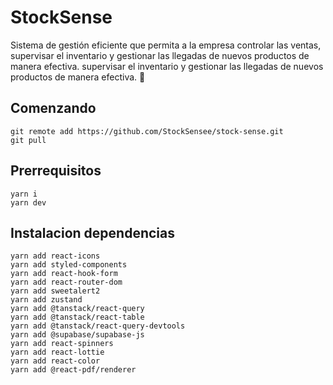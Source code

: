 
# StockSense 

Sistema de gestión eficiente que permita a la empresa controlar las ventas,
supervisar el inventario y gestionar las llegadas de nuevos productos de manera efectiva. 
supervisar el inventario y gestionar las llegadas de nuevos productos de manera efectiva. 🥡

## Comenzando 
```
git remote add https://github.com/StockSensee/stock-sense.git
git pull
```

## Prerrequisitos
```
yarn i
yarn dev
```

## Instalacion dependencias
```
yarn add react-icons
yarn add styled-components
yarn add react-hook-form
yarn add react-router-dom
yarn add sweetalert2
yarn add zustand 
yarn add @tanstack/react-query
yarn add @tanstack/react-table
yarn add @tanstack/react-query-devtools
yarn add @supabase/supabase-js
yarn add react-spinners
yarn add react-lottie
yarn add react-color
yarn add @react-pdf/renderer
```

